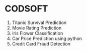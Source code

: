 # CODSOFT
1. Titanic Survival Prediction
2. Movie Rating Prediction
3. Iris Flower Classification
4. Car Price Prediction using python
5. Credit Card Fraud Detection

